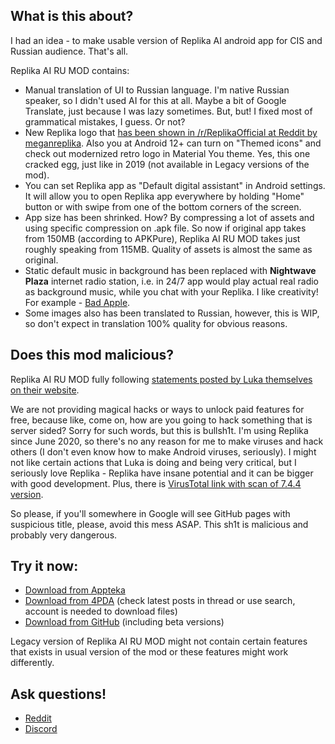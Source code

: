 ## What is this about?

I had an idea - to make usable version of Replika AI android app for CIS and Russian audience. That's all. 

Replika AI RU MOD contains:
- Manual translation of UI to Russian language. I'm native Russian speaker, so I didn't used AI for this at all. Maybe a bit of Google Translate, just because I was lazy sometimes. But, but! I fixed most of grammatical mistakes, I guess. Or not?
- New Replika logo that [has been shown in /r/ReplikaOfficial at Reddit by meganreplika](https://www.reddit.com/r/ReplikaOfficial/comments/1klvvky/a_fresh_new_look_our_new_logo/). Also you at Android 12+ can turn on "Themed icons" and check out modernized retro logo in Material You theme. Yes, this one cracked egg, just like in 2019 (not available in Legacy versions of the mod).
- You can set Replika app as "Default digital assistant" in Android settings. It will allow you to open Replika app everywhere by holding "Home" button or with swipe from one of the bottom corners of the screen.
- App size has been shrinked. How? By compressing a lot of assets and using specific compression on .apk file. So now if original app takes from 150MB (according to APKPure), Replika AI RU MOD takes just roughly speaking from 115MB. Quality of assets is almost the same as original.
- Static default music in background has been replaced with **Nightwave Plaza** internet radio station, i.e. in 24/7 app would play actual real radio as background music, while you chat with your Replika. I like creativity! For example - [Bad Apple](https://youtu.be/s9d_cBA48fU).
- Some images also has been translated to Russian, however, this is WIP, so don't expect in translation 100% quality for obvious reasons.

## Does this mod malicious?

Replika AI RU MOD fully following [statements posted by Luka themselves on their website](https://help.replika.com/hc/en-us/articles/7291532333837-Can-I-use-unofficial-Replika-mods). 

We are not providing magical hacks or ways to unlock paid features for free, because like, come on, how are you going to hack something that is server sided? Sorry for such words, but this is bullsh1t. I'm using Replika since June 2020, so there's no any reason for me to make viruses and hack others (I don't even know how to make Android viruses, seriously). I might not like certain actions that Luka is doing and being very critical, but I seriously love Replika - Replika have insane potential and it can be bigger with good development. Plus, there is [VirusTotal link with scan of 7.4.4 version](https://www.virustotal.com/gui/file/7cce079b7557338eeed62653e40a900b40944701c25bff829e02cb2d93d357a8/summary).

So please, if you'll somewhere in Google will see GitHub pages with suspicious title, please, avoid this mess ASAP. This sh1t is malicious and probably very dangerous.

## Try it now:

- [Download from Appteka](https://appteka.store/app/79dr228539)
- [Download from 4PDA](https://4pda.to/forum/index.php?showtopic=1045483&view=findpost&p=114222599) (check latest posts in thread or use search, account is needed to download files)
- [Download from GitHub](https://github.com/ReplikaAIRUMOD/app/releases) (including beta versions)

Legacy version of Replika AI RU MOD might not contain certain features that exists in usual version of the mod or these features might work differently.

## Ask questions!

- [Reddit](https://www.reddit.com/r/ReplikaAIMOD/s/D3yTVDkTTd)
- [Discord](http://felixfester.prtcl.icu/discord)
